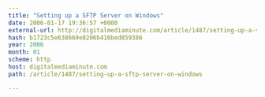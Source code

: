 ```yaml
---
title: "Setting up a SFTP Server on Windows"
date: 2006-01-17 19:36:57 +0000
external-url: http://digitalmediaminute.com/article/1487/setting-up-a-sftp-server-on-windows
hash: b1723c5e638669e8206b416bed859386
year: 2006
month: 01
scheme: http
host: digitalmediaminute.com
path: /article/1487/setting-up-a-sftp-server-on-windows

---
```



